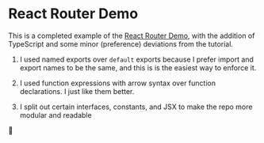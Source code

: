 # React Router Demo

This is a completed example of the [React Router Demo](https://reactrouter.com/en/main/start/tutorial), with the addition of TypeScript and some minor (preference) deviations from the tutorial.

1. I used named exports over `default` exports because I prefer import and export names to be the same, and this is is the easiest way to enforce it.

2. I used function expressions with arrow syntax over function declarations. I just like them better.

3. I split out certain interfaces, constants, and JSX to make the repo more modular and readable

👋
